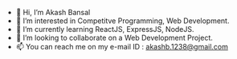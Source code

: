 - 👋 Hi, I’m Akash Bansal
- 👀 I’m interested in Competitve Programming, Web Development.
- 🌱 I’m currently learning ReactJS, ExpressJS, NodeJS.
- 💞️ I’m looking to collaborate on a Web Development Project.
- 📫 You can reach me on my e-mail ID : akashb.1238@gmail.com

